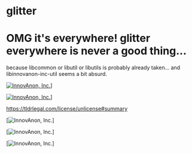 # glitter
OMG it's everywhere!
glitter everywhere is never a good thing...
==========

because libcommon or libutil or libutils is probably already taken...
and libinnovanon-inc-util seems a bit absurd.



[![InnovAnon, Inc.](https://circleci.com/gh/InnovAnon-Inc/glitter.svg?style=svg)](https://circleci.com/gh/InnovAnon-Inc/glitter)]

[![InnovAnon, Inc.](https://img.shields.io/github/license/InnovAnon-Inc/glitter?color=%23FF1100&label=Free%20Code%20for%20a%20Free%20World%21&logo=InnovAnon%2C%20Inc.&logoColor=%23FF1133&style=plastic)](https://unlicense.org/)]

<https://tldrlegal.com/license/unlicense#summary>

[![InnovAnon, Inc.](https://img.shields.io/github/commits-since/InnovAnon-Inc/glitter/latest?color=%23FF1100&include_prereleases&logo=InnovAnon%2C%20Inc.&logoColor=%23FF1133&style=plastic)]

[![InnovAnon, Inc.](https://img.shields.io/github/repo-size/InnovAnon-Inc/glitter?color=%23FF1100&logo=InnovAnon%2C%20Inc.&logoColor=%23FF1133&style=plastic)]

[![InnovAnon, Inc.](https://img.shields.io/librariesio/github/InnovAnon-Inc/glitter?color=%23FF1100&style=plastic)]

